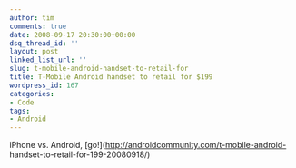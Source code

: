 ```yaml
---
author: tim
comments: true
date: 2008-09-17 20:30:00+00:00
dsq_thread_id: ''
layout: post
linked_list_url: ''
slug: t-mobile-android-handset-to-retail-for
title: T-Mobile Android handset to retail for $199
wordpress_id: 167
categories:
- Code
tags:
- Android
---
```


iPhone vs. Android, [go!](http://androidcommunity.com/t-mobile-android-
handset-to-retail-for-199-20080918/)

